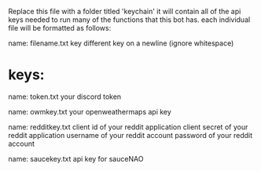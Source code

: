 Replace this file with a folder titled 'keychain' it will contain all of the api keys needed to run many of the functions that this bot has. each individual file will be formatted as follows:

name: filename.txt
key
different key on a newline
(ignore whitespace)

# keys:

name: token.txt
your discord token

name: owmkey.txt
your openweathermaps api key

name: redditkey.txt
client id of your reddit application
client secret of your reddit application
username of your reddit account
password of your reddit account

name: saucekey.txt
api key for sauceNAO
